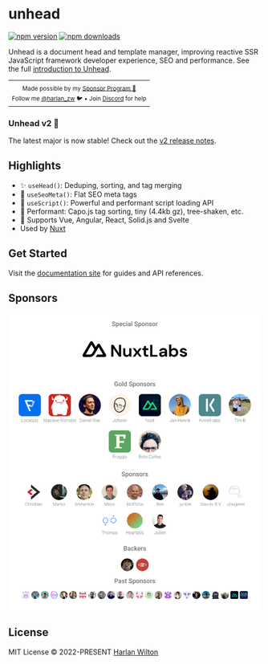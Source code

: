 <h1>unhead</h1>

[![npm version](https://img.shields.io/npm/v/unhead?color=yellow)](https://npmjs.com/package/unhead)
[![npm downloads](https://img.shields.io/npm/dm/unhead?color=yellow)](https://npm.chart.dev/unhead)

Unhead is a document head and template manager, improving reactive SSR JavaScript framework developer experience, SEO and performance.
See the full [introduction to Unhead](https://unhead.unjs.io/docs/typescript/head/guides/get-started/intro-to-unhead).

<p align="center">
<table>
<tbody>
<td align="center">
<sub>Made possible by my <a href="https://github.com/sponsors/harlan-zw">Sponsor Program 💖</a><br> Follow me <a href="https://twitter.com/harlan_zw">@harlan_zw</a> 🐦 • Join <a href="https://discord.gg/275MBUBvgP">Discord</a> for help</sub><br>
</td>
</tbody>
</table>
</p>

### Unhead v2 🎉

The latest major is now stable! Check out the [v2 release notes](https://unhead.unjs.io/v2).

## Highlights

- ✨ `useHead()`: Deduping, sorting, and tag merging
- 🍣 `useSeoMeta()`: Flat SEO meta tags
- 🧩 `useScript()`: Powerful and performant script loading API
- 🚀 Performant: Capo.js tag sorting, tiny (4.4kb gz), tree-shaken, etc.
- 🤝 Supports Vue, Angular, React, Solid.js and Svelte
- Used by [Nuxt](https://nuxt.com/)

## Get Started

Visit the [documentation site](https://unhead.unjs.io/) for guides and API references.

## Sponsors

<p align="center">
  <a href="https://raw.githubusercontent.com/harlan-zw/static/main/sponsors.svg">
    <img src='https://raw.githubusercontent.com/harlan-zw/static/main/sponsors.svg'/>
  </a>
</p>

## License

MIT License © 2022-PRESENT [Harlan Wilton](https://github.com/harlan-zw)
